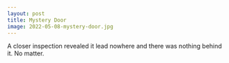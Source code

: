 ```yaml
---
layout: post
title: Mystery Door
image: 2022-05-08-mystery-door.jpg
---
```


A closer inspection revealed it lead nowhere and there was nothing behind it. No matter. 

